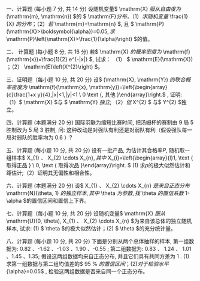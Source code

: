 一、计算题 (每小题 7 分, 共 14 分)
 设随机变量$ \mathrm{X}  $服从自由度为$ (\mathrm{m}, \mathrm{n})  $的 $ \mathrm{F}$分布，
 （1）求随机变量$  \frac{1}{X}  $的分布；（2）若$  \mathrm{m}=\mathrm{n} $, 且 $ \mathrm{P}(\mathrm{X}>\boldsymbol{\alpha})=0.05$, 求$  \mathrm{P}\left(\mathrm{X}>\frac{1}{\alpha}\right)  $的值。
 ​

 二、 计算题 (每小题 8 分, 共 16 分)
 若$  \mathrm{X}  $的概率密度为$  \mathrm{f}(\mathrm{x})=\frac{1}{2} e^{-|x|} $, 试求：
 （1） $ \mathrm{E}(\mathrm{X}) $；（2）$  \mathrm{E}\left(X^{2}\right) $。
 ​

 三、证明题（每小题 10 分, 共 20 分)
 设$  (\mathrm{X}, \mathrm{Y})  $的联合概率密度为$  \mathrm{f}(\mathrm{x}, \mathrm{y})=\left\{\begin{array}{c}\frac{1+x y}{4},|x|<1,|y|<1 \\ 0 \text {, 其他 }\end{array}\right.$ , 证明:
 （1）$  \mathrm{X}  $与 $ \mathrm{Y}  $独立;（2）但$  X^{2} $ 与$  Y^{2}  $独立。
 ​

 四、计算题 (本题满分 20 分)
 国际羽联为缩短比赛时间, 把汤姆杯的赛制由 9 局 5 胜制改为 5 局 3 胜制, 问: 这种改动是对强队有利还是对弱队有利（假设强队每一局对弱队的胜率均为  0.6  ）?
 ​

 五、计算题 (每小题 10 分, 共 20 分)
 设有一批产品, 为估计其合格率$P$, 随机取一组样本$  X_{1} 、 X_{2} \cdots X_{n}$,
 其中$  X_{i}=\left\{\begin{array}{l}1, \text { 取得正品 } \\ 0, \text { 取得次品 }\end{array}\right. $
  (1) 求$p$的极大似然估计和距估计;（2）证明其无偏性和相合性。
 ​

 六、计算题 (本题满分 20 分)
 设$  X_{1} 、 X_{2} \cdots X_{n}  $是来自正态分布$  \mathrm{N}(\theta, 1)  $的独立样本, 其中$  \theta  $为参数, 找$ \theta  $的置信系数$ 1-  \alpha  $的置信区间和置信上下界。
 ​

 七、计算题（每小题 10 分, 共 20 分)
 设随机变量$  \mathrm{X}  $服从$  \mathrm{U}(0, \theta)$,$ X_{1} 、 X_{2} \cdots X_{n}  $为来自该总体的独立随机样本, 试求: 
 (1) $ \theta  $的极大似然估计；(2) $ \theta  $的充分统计量。
 ​

 八、计算题 (每小题 10 分, 共 20 分)
 下面是分别从两个总体抽样的样本, 
 第一组数据为:  0.82 、-1.62 、-1.03 、1.90 、-0.55 ; 
 第二组数据为:  0.83 、 1.24 、 1.01 、1.45  、1.35; 
 假设这两组数据均来自正态分布, 并且它们具有共同方差为  1 . 
 (1) 求第一组数据与第二组均值差的$  95 \%  $的置信区间；
 (2) 对于检验水平${\alpha}=0.05$ , 检验这两组数据是否来自同一个正态分布。 
 